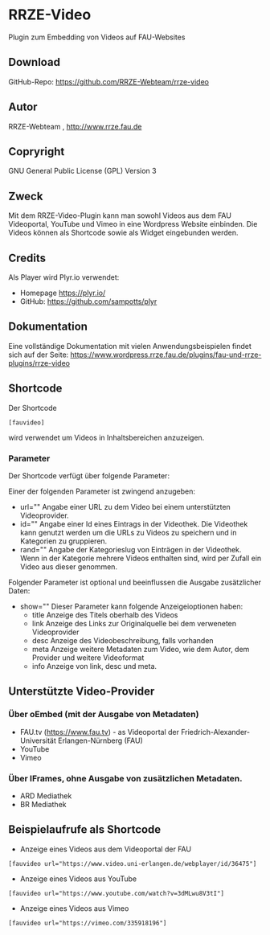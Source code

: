 # RRZE-Video

Plugin zum Embedding von Videos auf FAU-Websites

## Download

GitHub-Repo: https://github.com/RRZE-Webteam/rrze-video

## Autor

RRZE-Webteam , http://www.rrze.fau.de

## Copryright

GNU General Public License (GPL) Version 3

## Zweck

Mit dem RRZE-Video-Plugin kann man sowohl Videos aus dem FAU Videoportal, YouTube und Vimeo in eine Wordpress Website einbinden.
Die Videos können als Shortcode sowie als Widget eingebunden werden.

## Credits

Als Player wird Plyr.io verwendet:

-   Homepage https://plyr.io/
-   GitHub: https://github.com/sampotts/plyr

## Dokumentation

Eine vollständige Dokumentation mit vielen Anwendungsbeispielen findet sich auf der Seite:
https://www.wordpress.rrze.fau.de/plugins/fau-und-rrze-plugins/rrze-video

## Shortcode

Der Shortcode

```
[fauvideo]
```

wird verwendet um Videos in Inhaltsbereichen anzuzeigen.

### Parameter

Der Shortcode verfügt über folgende Parameter:

Einer der folgenden Parameter ist zwingend anzugeben:

-   url=""
    Angabe einer URL zu dem Video bei einem unterstützten Videoprovider.
-   id=""
    Angabe einer Id eines Eintrags in der Videothek. Die Videothek kann genutzt
    werden um die URLs zu Videos zu speichern und in Kategorien zu gruppieren.
-   rand=""
    Angabe der Kategorieslug von Einträgen in der Videothek. Wenn in der Kategorie
    mehrere Videos enthalten sind, wird per Zufall ein Video aus dieser genommen.

Folgender Parameter ist optional und beeinflussen die Ausgabe zusätzlicher Daten:

-   show=""
    Dieser Parameter kann folgende Anzeigeioptionen haben:
    -   title
        Anzeige des Titels oberhalb des Videos
    -   link
        Anzeige des Links zur Originalquelle bei dem verweneten Videoprovider
    -   desc
        Anzeige des Videobeschreibung, falls vorhanden
    -   meta
        Anzeige weitere Metadaten zum Video, wie dem Autor, dem Provider und weitere Videoformat
    -   info
        Anzeige von link, desc und meta.

## Unterstützte Video-Provider

### Über oEmbed (mit der Ausgabe von Metadaten)

-   FAU.tv (https://www.fau.tv) - as Videoportal der Friedrich-Alexander-Universität Erlangen-Nürnberg (FAU)
-   YouTube
-   Vimeo

### Über IFrames, ohne Ausgabe von zusätzlichen Metadaten.

-   ARD Mediathek
-   BR Mediathek

## Beispielaufrufe als Shortcode

-   Anzeige eines Videos aus dem Videoportal der FAU

```
[fauvideo url="https://www.video.uni-erlangen.de/webplayer/id/36475"]
```

-   Anzeige eines Videos aus YouTube

```
[fauvideo url="https://www.youtube.com/watch?v=3dMLwu8V3tI"]
```

-   Anzeige eines Videos aus Vimeo

```
[fauvideo url="https://vimeo.com/335918196"]
```
